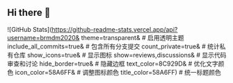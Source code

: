 ## Hi there 👋

![GitHub Stats](https://github-readme-stats.vercel.app/api?username=brmdm2020&
  theme=transparent&              # 启用透明主题
  include_all_commits=true&       # 包含所有分支提交
  count_private=true&             # 统计私有仓库
  show_icons=true&                # 显示图标
  show=reviews,discussions&       # 显示代码审查和讨论
  hide_border=true&               # 隐藏边框
  text_color=8C929D&              # 优化文字颜色
  icon_color=58A6FF&              # 调整图标颜色
  title_color=58A6FF)             # 统一标题颜色
  
<!--
**brmdm2020/BRMDM2020** is a ✨ _special_ ✨ repository because its `README.md` (this file) appears on your GitHub profile.

Here are some ideas to get you started:

- 🔭 I’m currently working on ...
- 🌱 I’m currently learning ...
- 👯 I’m looking to collaborate on ...
- 🤔 I’m looking for help with ...
- 💬 Ask me about ...
- 📫 How to reach me: ...
- 😄 Pronouns: ...
- ⚡ Fun fact: ...
-->
